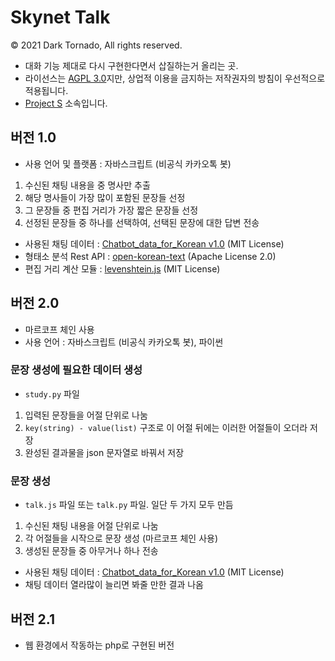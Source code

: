 # Skynet Talk

© 2021 Dark Tornado, All rights reserved.

* 대화 기능 제대로 다시 구현한다면서 삽질하는거 올리는 곳.
* 라이선스는 [AGPL 3.0](LICENSE)지만, 상업적 이용을 금지하는 저작권자의 방침이 우선적으로 적용됩니다.
* [Project S](https://github.com/DarkTornado/ProjectS) 소속입니다.

## 버전 1.0

* 사용 언어 및 플랫폼 : 자바스크립트 (비공식 카카오톡 봇)

1. 수신된 채팅 내용을 중 명사만 추출
1. 해당 명사들이 가장 많이 포함된 문장들 선정
1. 그 문장들 중 편집 거리가 가장 짧은 문장들 선정
1. 선정된 문장들 중 하나를 선택하여, 선택된 문장에 대한 답변 전송

* 사용된 채팅 데이터 : [Chatbot_data_for_Korean v1.0](https://github.com/songys/Chatbot_data) (MIT License)
* 형태소 분석 Rest API : [open-korean-text](https://github.com/open-korean-text/open-korean-text) (Apache License 2.0)
* 편집 거리 계산 모듈 : [levenshtein.js](https://gist.github.com/andrei-m/982927) (MIT License)

## 버전 2.0

* 마르코프 체인 사용
* 사용 언어 : 자바스크립트 (비공식 카카오톡 봇), 파이썬

### 문장 생성에 필요한 데이터 생성
* `study.py` 파일
1. 입력된 문장들을 어절 단위로 나눔
1. `key(string) - value(list)` 구조로 이 어절 뒤에는 이러한 어절들이 오더라 저장 
1. 완성된 결과물을 json 문자열로 바꿔서 저장

### 문장 생성
* `talk.js` 파일 또는 `talk.py` 파일. 일단 두 가지 모두 만듬
1. 수신된 채팅 내용을 어절 단위로 나눔
1. 각 어절들을 시작으로 문장 생성 (마르코프 체인 사용)
1. 생성된 문장들 중 아무거나 하나 전송

* 사용된 채팅 데이터 : [Chatbot_data_for_Korean v1.0](https://github.com/songys/Chatbot_data) (MIT License)
* 채팅 데이터 열라많이 늘리면 봐줄 만한 결과 나옴

## 버전 2.1

* 웹 환경에서 작동하는 php로 구현된 버전
